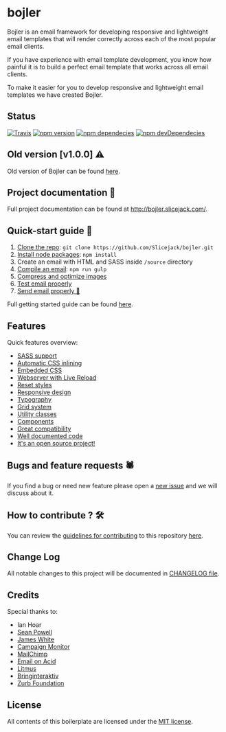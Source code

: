 # bojler

Bojler is an email framework for developing responsive and lightweight email templates that will render correctly across each of the most popular email clients.

If you have experience with email template development, you know how painful it is to build a perfect email template that works across all email clients.

To make it easier for you to develop responsive and lightweight email templates we have created Bojler.

## Status

[![Travis](https://img.shields.io/travis/rust-lang/rust.svg)](https://travis-ci.org/Slicejack/bojler)
[![npm version](https://badge.fury.io/js/%40slicejack%2Fbojler.svg)](https://www.npmjs.com/package/@slicejack/bojler)
[![npm dependecies](https://david-dm.org/slicejack/bojler/status.svg)](https://www.npmjs.com/package/@slicejack/bojler)
[![npm devDependecies](https://david-dm.org/slicejack/bojler/dev-status.svg)](https://www.npmjs.com/package/@slicejack/bojler)

## Old version [v1.0.0] ⚠️
Old version of Bojler can be found [here](https://github.com/Slicejack/bojler/tree/v1).

## Project documentation 📖
Full project documentation can be found at http://bojler.slicejack.com/.

## Quick-start guide 🚀
1. [Clone the repo](http://bojler.slicejack.com/getting-started/#clone-the-repo): `git clone https://github.com/Slicejack/bojler.git`
2. [Install node packages](http://bojler.slicejack.com/getting-started/#install-node-packages): `npm install`
3. Create an email with HTML and SASS inside `/source` directory
4. [Compile an email](http://bojler.slicejack.com/getting-started/#run-the-bojler-): `npm run gulp`
5. [Compress and optimize images](http://bojler.slicejack.com/getting-started/#compress-and-optimize-your-images)
6. [Test email properly](http://bojler.slicejack.com/getting-started/#test-your-email-properly)
7. [Send email properly 🎉](http://bojler.slicejack.com/getting-started/#send-your-email-properly)

Full getting started guide can be found [here](http://bojler.slicejack.com/getting-started/).

## Features
Quick features overview:
- [SASS support](http://bojler.slicejack.com/getting-started/#sass-support-)
- [Automatic CSS inlining](http://bojler.slicejack.com/getting-started/#automatic-css-inlining)
- [Embedded CSS](http://bojler.slicejack.com/getting-started/#embedded-css)
- [Webserver with Live Reload](http://bojler.slicejack.com/getting-started/#webserver-with-live-reload)
- [Reset styles](http://bojler.slicejack.com/getting-started/#reset-styles)
- [Responsive design](http://bojler.slicejack.com/getting-started/#responsive)
- [Typography](http://bojler.slicejack.com/typography/)
- [Grid system](http://bojler.slicejack.com/grid-system/)
- [Utility classes](http://bojler.slicejack.com/utility-classes/)
- [Components](http://bojler.slicejack.com/components/)
- [Great compatibility](http://bojler.slicejack.com/getting-started/#compatibility)
- [Well documented code](http://bojler.slicejack.com)
- [It's an open source project!](https://github.com/Slicejack/bojler)

## Bugs and feature requests 🕷️
If you find a bug or need new feature please open a [new issue](https://github.com/Slicejack/bojler/issues) and we will discuss about it.

## How to contribute ? 🛠️
You can review the [guidelines for contributing](https://github.com/Slicejack/bojler/blob/master/CONTRIBUTING.md) to this repository [here](https://github.com/Slicejack/bojler/blob/master/CONTRIBUTING.md).

## Change Log
All notable changes to this project will be documented in [CHANGELOG file](https://github.com/Slicejack/bojler/blob/master/CHANGELOG.md).

## Credits
Special thanks to:
- Ian Hoar
- [Sean Powell](https://github.com/seanpowell/Email-Boilerplate)
- [James White](https://blog.jmwhite.co.uk)
- [Campaign Monitor](https://www.campaignmonitor.com/)
- [MailChimp](http://www.mailchimp.com/)
- [Email on Acid](http://www.emailology.org/#1)
- [Litmus](http://litmus.com)
- [Bringinteraktiv](http://removebluelinks.com)
- [Zurb Foundation](http://foundation.zurb.com/emails.html)

## License
All contents of this boilerplate are licensed under the [MIT license](https://github.com/Slicejack/bojler/blob/master/LICENSE).
